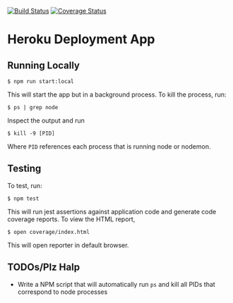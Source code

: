 [![Build Status](https://travis-ci.org/mottaquikarim/heroku-deployment-app-ex.svg?branch=master)](https://travis-ci.org/mottaquikarim/heroku-deployment-app-ex) [![Coverage Status](https://coveralls.io/repos/github/mottaquikarim/heroku-deployment-app-ex/badge.svg?branch=add-travis)](https://coveralls.io/github/mottaquikarim/heroku-deployment-app-ex?branch=add-travis)
# Heroku Deployment App

## Running Locally

```
$ npm run start:local
```

This will start the app but in a background process. To kill the process, run:

```
$ ps | grep node
```

Inspect the output and run 

```
$ kill -9 [PID]
```

Where `PID` references each process that is running node or nodemon.

## Testing

To test, run:

```
$ npm test
```

This will run jest assertions against application code and generate code coverage reports. To view the HTML report,

```
$ open coverage/index.html
```

This will open reporter in default browser.

## TODOs/Plz Halp

* Write a NPM script that will automatically run `ps` and kill all PIDs that correspond to node processes
